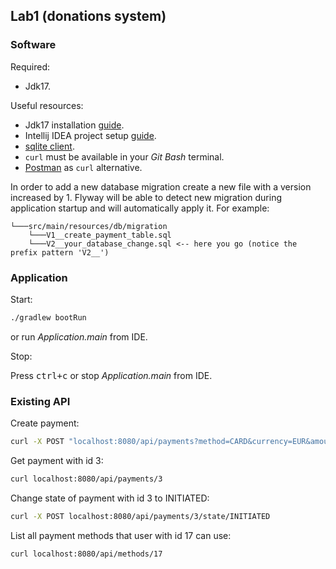Lab1 (donations system)
---

### Software

Required:
- Jdk17.

Useful resources:
- Jdk17 installation [guide](docs/install-jdk17.md).
- Intellij IDEA project setup [guide](docs/setup-intellij-project.md).
- [sqlite client](https://sqlite.org/download.html).
- `curl` must be available in your _Git Bash_ terminal.
- [Postman](https://www.postman.com/downloads/) as `curl` alternative.

In order to add a new database migration create a new file with a version increased by 1. 
Flyway will be able to detect new migration during application startup and will automatically apply it.
For example:
```
└───src/main/resources/db/migration
    └───V1__create_payment_table.sql
    └───V2__your_database_change.sql <-- here you go (notice the prefix pattern 'V2__')
```

### Application

Start:

```sh
./gradlew bootRun
```

or run _Application.main_ from IDE.

Stop:

Press <kbd>ctrl+c</kbd> or stop _Application.main_ from IDE.

### Existing API

Create payment:
```sh
curl -X POST "localhost:8080/api/payments?method=CARD&currency=EUR&amount=100&user_id=1"
```

Get payment with id 3:
```sh
curl localhost:8080/api/payments/3
```

Change state of payment with id 3 to INITIATED:
```sh
curl -X POST localhost:8080/api/payments/3/state/INITIATED
```

List all payment methods that user with id 17 can use:
```sh
curl localhost:8080/api/methods/17
```
